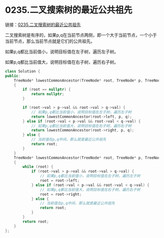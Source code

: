 # 0235.二叉搜索树的最近公共祖先

链接：[0235.二叉搜索树的最近公共祖先](https://leetcode.cn/problems/lowest-common-ancestor-of-a-binary-search-tree/)

二叉搜索树是有序的，如果p,q在当前节点两侧，即一个大于当前节点，一个小于当前节点，那么当前节点就是它们的公共祖先。

如果p,q都比当前值小，说明目标值在左子树，遍历左子树。

如果p,q都比当前值大，说明目标值在右子树，遍历右子树。

```c++
class Solution {
public:
    TreeNode* lowestCommonAncestor(TreeNode* root, TreeNode* p, TreeNode* q)
    {
        if (root == nullptr) {
            return nullptr;
        }

        if (root->val > p->val && root->val > q->val) {
            // 如果p,q都比当前值小，说明目标值在左子树，遍历左子树
            return lowestCommonAncestor(root->left, p, q);
        } else if (root->val < p->val && root->val < q->val) {
            // 如果p,q都比当前值大，说明目标值在右子树，遍历右子树
            return lowestCommonAncestor(root->right, p, q);
        } else {
            // 当前值在p,q中间，那么就是最近公共祖先
            return root;
        }
    }
    TreeNode* lowestCommonAncestor(TreeNode* root, TreeNode* p, TreeNode* q)
    {
        while (root) {
            if (root->val > p->val && root->val > q->val) {
                // 如果p,q都比当前值小，说明目标值在左子树，遍历左子树
                root = root->left;
            } else if (root->val < p->val && root->val < q->val) {
                // 如果p,q都比当前值大，说明目标值在右子树，遍历右子树
                root = root->right;
            } else {
                // 当前值在p,q中间，那么就是最近公共祖先
                return root;
            }
        }
        return root;
    }
};

```
